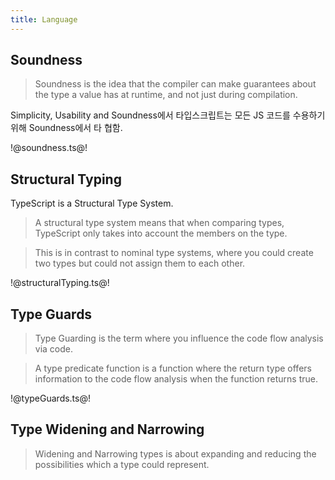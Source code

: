 ```yaml
---
title: Language
---
```


## Soundness

> Soundness is the idea that the compiler can make guarantees about the type a value has at runtime,
> and not just during compilation.

Simplicity, Usability and Soundness에서 타입스크립트는 모든 JS 코드를 수용하기위해 Soundness에서 타
협함.

!@soundness.ts@!

## Structural Typing

TypeScript is a Structural Type System.

> A structural type system means that when comparing types, TypeScript only takes into account the
> members on the type.

> This is in contrast to nominal type systems, where you could create two types but could not assign
> them to each other.

!@structuralTyping.ts@!

## Type Guards

> Type Guarding is the term where you influence the code flow analysis via code.

> A type predicate function is a function where the return type offers information to the code flow
> analysis when the function returns true.

!@typeGuards.ts@!

## Type Widening and Narrowing

> Widening and Narrowing types is about expanding and reducing the possibilities which a type could
> represent.
